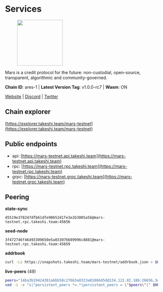 # Services

<figure><img src="https://raw.githubusercontent.com/kj89/testnet_manuals/main/pingpub/logos/mars.png" width="150" alt=""><figcaption></figcaption></figure>

Mars is a credit protocol for the future: non-custodial,  open-source, transparent, algorithmic and community-governed.

**Chain ID**: ares-1 | **Latest Version Tag**: v1.0.0-rc7 | **Wasm**: ON

[Website](https://marsprotocol.io) | [Discord](https://discord.gg/marsprotocol) | [Twitter](https://twitter.com/mars_protocol)




## Chain explorer
[https://explorer.takeshi.team/mars-testnet](https://explorer.takeshi.team/mars-testnet)

## Public endpoints

* api: [https://mars-testnet.api.takeshi.team](https://mars-testnet.api.takeshi.team)
* rpc: [https://mars-testnet.rpc.takeshi.team](https://mars-testnet.rpc.takeshi.team)
* grpc: [https://mars-testnet.grpc.takeshi.team](https://mars-testnet.grpc.takeshi.team)

## Peering

**state-sync**

```text
d5519e378247dfb61dfe90652d1fe3e2b3005a5b@mars-testnet.rpc.takeshi.team:45656
```

**seed-node**

```text
3f472746f46493309650e5a033076689996c8881@mars-testnet.rpc.takeshi.team:45659
```

**addrbook**
```bash
curl -Ls https://snapshots.takeshi.team/mars-testnet/addrbook.json > $HOME/.mars/config/addrbook.json
```

**live-peers** (49)
```bash
peers="14ba3b19424301a6bb58c27663a0323a81866d5d@134.122.82.186:26656,3eaaee7219bbecf44998a1f95bb7ce01c669dd22@135.125.5.34:55556,c5c50697d6438a5201ab460f38c130aed88fd214@212.23.222.126:26656,adc3f9a1af20dd3439c48548016b7716deac87f9@65.109.93.115:30656,c8c86e0b8a9832361b3c306aa1ef270fdc96f43e@95.217.118.96:26878,e5577ecbf793ce92ce5993c4841a340a4c9db64b@65.108.204.119:46656,ac73f0ba9b2111a83abe35cf12b361c360ce7e24@185.219.142.32:17656,d5519e378247dfb61dfe90652d1fe3e2b3005a5b@65.109.68.190:45656,f1bc9d703500d54fdc2802552d2e31449028dea7@148.251.53.202:26656,714dfd0efb57197bbcf96b1f8ce9c2cdafd84b72@185.245.183.172:39656,f9855d1a7be36a228035358fc3ab7f3ce7353e5a@65.109.24.121:26656,e4662fe7ec1a724063fa10654da1581a722dba0b@138.2.95.245:20656,9e6eac82887f7422bc49651f8ffda6bfd2848f53@74.208.244.144:20656,cebe0a3be105df1c5682bfcb9692b43bed8b4378@178.208.252.54:28656,cbe8b74723f5507fb12c81ac263f11eeda0f0c7b@65.109.88.178:26656,1fb28068ba58e0386c5204ab6a378c1dec9d2acf@65.109.88.254:36656,7c7f52bf26d5ec2dcc9e016c0f521e0b2fe77fcd@95.214.55.25:26656,643e745c800b97fb28565f7c077c8c67375dd9c7@65.108.244.233:26656,4b66ccb20f36e46b980b54f7cd96ee8c4b603a90@65.108.72.233:12656,bd87469e6e9240c5c4e15b464daacd2b86118e2f@82.65.197.168:26656,1a026f66b85594cf1d842c6f00f665f6d8baddf2@65.108.126.35:33656,5c2a752c9b1952dbed075c56c600c3a79b58c395@178.211.139.77:27056,c5a39b97f56d73185ceb904899c65ad8d1390364@199.175.98.135:26656,4e58d31ab802dfc20beb398cf86efede5c7faf08@65.108.231.238:36656,1f19076a29f6f1a01c7ec2d82f66ff7eeb86c875@185.177.116.151:20656,09203a69a212cba7516c9928800fb7de4dc7b52b@159.69.138.47:33656,4e6467322dc065917bccab4784041d32a4c1e27a@34.170.137.53:20656,9cbfc4ce6f6825e31f4fa517bbe853bd98449c7b@37.187.78.201:45656,2fb0eb08adb9ea1f7965efb65974948e8c234fef@116.202.165.116:33656,5bca99161a02e45e9e3fe6303728f8fd13d3d9d8@65.108.69.68:26757,9c55f0518b9cb5c4000a7229707f00b787003757@192.99.14.194:26656,a841d3e526089172867a73b709fd14e1d9fb87bd@65.108.231.124:22656,50c30cc77743dd2adc133f27a8896af015bf5c6d@91.107.242.217:26656,b9c1fb604f314a0b7340bdf2c44fa85ad67ed2ad@38.242.241.61:20656,9feb8bf7075da9c767fc7e5ecccc32fd719a6a7a@194.163.159.163:20656,9738dba326613b2514c0a658d884ae651d08b28e@144.91.70.120:34656,f0553f0d589675d7fa43fd484eb3d0f426129e8d@199.175.98.115:26656,db6231aafffcd7dff070d76771a9b77dd3ac6521@85.173.113.198:27656,839205193414395904a8f1927e5f1d3dbb83299b@95.217.216.130:26656,bd40811e571c11d45ae302e9ab5c47d63c55ad2f@65.108.73.124:25656,23a974706067275d6d293d14835a29bff2fd91b6@157.245.210.206:20656,ade06676777863cb7d360852616085761a68c544@46.4.53.94:26656,77c8fe95cc4a1b977e03bda41f47a4fa3e867895@185.202.236.112:20656,0a589d1ce953bb7acaaf5aa9002dfac36fc42649@199.175.98.136:26656,931d82351a5b96a1e9838008636b98c6e6b530bc@65.108.225.158:18556,2f626cb709818afae893a8238946cd176748c622@170.64.188.161:20656,d12988a6f4cd9ee49d63f3f2b50facf23bbbec13@199.175.98.112:28656,a4ca75792b6802bbe23f409166f29defc8f11b42@159.89.205.107:20656,a5b29b2751482f1a19317abe2086b547d3ef14fd@49.12.216.13:60556"
sed -i -e "s|^persistent_peers *=.*|persistent_peers = \"$peers\"|" $HOME/.mars/config/config.toml
```
